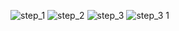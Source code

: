 ![step_1](https://github.com/Heights01/My_first_summit/assets/129839233/8a6a3be2-2d91-4503-803c-94b7a0d04622)
![step_2](https://github.com/Heights01/My_first_summit/assets/129839233/8275648c-2f83-4c94-812d-17b8d21d8c9d)
![step_3](https://github.com/Heights01/My_first_summit/assets/129839233/2477e036-51df-4cb4-b428-39cc1f49f463)
![step_3 1](https://github.com/Heights01/My_first_summit/assets/129839233/49d2ce80-0c75-4c4e-a3cc-edb0d8686a75)
